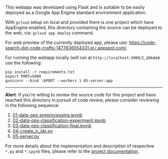 This webapp was developed using Flask and is suitable to be easily deployed as a Google App Engine standard environment application.

With `gcloud` setup on local and provided there is one project which have AppEngine enabled, this directory containing the source can be deployed to the web, via: `gcloud app deploy` command.

For web preview of the currently deployed app, please use: https://code-search-dot-code-crafts-1477836554331.el.r.appspot.com/

For running the webapp locally (will run at `http://localhost:5000/`), please use the following:

```
pip install -r requirements.txt
export PORT=5000
gunicorn --bind :$PORT --workers 1 05-server:app 
```

<hr>

**Alert**: If you're willing to review the source code for this project and have reached this directory in pursuit of code review, please consider reviewing in the following sequence:

1. [01-data-ops-preprocessing.ipynb](./01-data-ops-preprocessing.ipynb)
2. [02-data-ops-classification-experiment.ipynb](./02-data-ops-classification-experiment.ipynb)
3. [03-data-ops-classification-final.ipynb](./03-data-ops-classification-final.ipynb)
4. [04-create_ir_idx.py](./04-create_ir_idx.py)
5. [05-server.py](./05-server.py)

For more details about the implementation and description of respective `*.py` and `*.ipynb` files, please refer to the [project documentation](../DOCUMENTATION.md).
